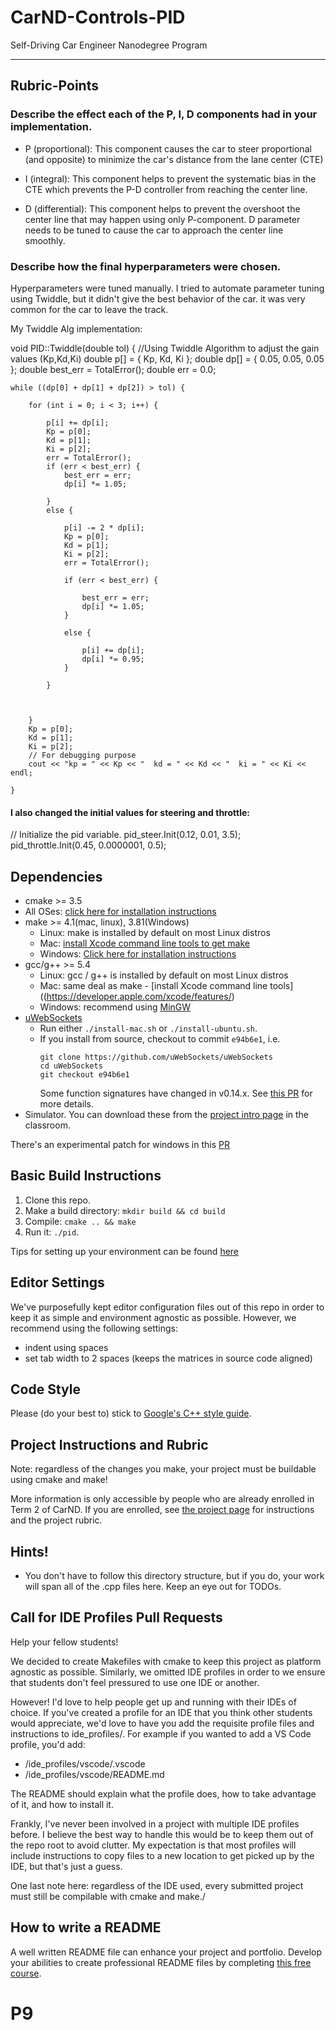 # CarND-Controls-PID
Self-Driving Car Engineer Nanodegree Program

---
## Rubric-Points
### Describe the effect each of the P, I, D components had in your implementation.
-  P (proportional): This component causes the car to steer proportional (and opposite) to minimize the car's distance from the lane center (CTE)

- I (integral): This component helps to prevent the systematic bias in the CTE which prevents the P-D controller from reaching the center line. 

- D (differential): This component helps to prevent the overshoot the center line that may happen using only P-component. D parameter needs to be tuned to cause the car to approach the center line smoothly.

### Describe how the final hyperparameters were chosen.
Hyperparameters were tuned manually. I tried to automate parameter tuning using Twiddle, but it didn't give the best behavior of the car. it was very common for the car to leave the track.

My Twiddle Alg implementation:

void PID::Twiddle(double tol) {
	//Using Twiddle Algorithm to adjust the gain values (Kp,Kd,Ki)
	double p[] = { Kp, Kd, Ki };
	double dp[] = { 0.05, 0.05, 0.05 };
	double best_err = TotalError();
	double err = 0.0;
	
	while ((dp[0] + dp[1] + dp[2]) > tol) {
		
		for (int i = 0; i < 3; i++) {

			p[i] += dp[i];
			Kp = p[0];
			Kd = p[1];
			Ki = p[2];
			err = TotalError();
			if (err < best_err) {
				best_err = err;
				dp[i] *= 1.05;

			}
			else {

				p[i] -= 2 * dp[i];
				Kp = p[0];
				Kd = p[1];
				Ki = p[2];
				err = TotalError();

				if (err < best_err) {

					best_err = err;
					dp[i] *= 1.05;
				}
				
				else {

					p[i] += dp[i];
					dp[i] *= 0.95;
				}
				
			}
			
				

		}
		Kp = p[0];
		Kd = p[1];
		Ki = p[2];
		// For debugging purpose
		cout << "kp = " << Kp << "  kd = " << Kd << "  ki = " << Ki << endl;
		
	}

#### I also changed the initial values for steering and throttle:

 // Initialize the pid variable.
  pid_steer.Init(0.12, 0.01, 3.5);
  pid_throttle.Init(0.45, 0.0000001, 0.5);

## Dependencies

* cmake >= 3.5
 * All OSes: [click here for installation instructions](https://cmake.org/install/)
* make >= 4.1(mac, linux), 3.81(Windows)
  * Linux: make is installed by default on most Linux distros
  * Mac: [install Xcode command line tools to get make](https://developer.apple.com/xcode/features/)
  * Windows: [Click here for installation instructions](http://gnuwin32.sourceforge.net/packages/make.htm)
* gcc/g++ >= 5.4
  * Linux: gcc / g++ is installed by default on most Linux distros
  * Mac: same deal as make - [install Xcode command line tools]((https://developer.apple.com/xcode/features/)
  * Windows: recommend using [MinGW](http://www.mingw.org/)
* [uWebSockets](https://github.com/uWebSockets/uWebSockets)
  * Run either `./install-mac.sh` or `./install-ubuntu.sh`.
  * If you install from source, checkout to commit `e94b6e1`, i.e.
    ```
    git clone https://github.com/uWebSockets/uWebSockets 
    cd uWebSockets
    git checkout e94b6e1
    ```
    Some function signatures have changed in v0.14.x. See [this PR](https://github.com/udacity/CarND-MPC-Project/pull/3) for more details.
* Simulator. You can download these from the [project intro page](https://github.com/udacity/self-driving-car-sim/releases) in the classroom.

There's an experimental patch for windows in this [PR](https://github.com/udacity/CarND-PID-Control-Project/pull/3)

## Basic Build Instructions

1. Clone this repo.
2. Make a build directory: `mkdir build && cd build`
3. Compile: `cmake .. && make`
4. Run it: `./pid`. 

Tips for setting up your environment can be found [here](https://classroom.udacity.com/nanodegrees/nd013/parts/40f38239-66b6-46ec-ae68-03afd8a601c8/modules/0949fca6-b379-42af-a919-ee50aa304e6a/lessons/f758c44c-5e40-4e01-93b5-1a82aa4e044f/concepts/23d376c7-0195-4276-bdf0-e02f1f3c665d)

## Editor Settings

We've purposefully kept editor configuration files out of this repo in order to
keep it as simple and environment agnostic as possible. However, we recommend
using the following settings:

* indent using spaces
* set tab width to 2 spaces (keeps the matrices in source code aligned)

## Code Style

Please (do your best to) stick to [Google's C++ style guide](https://google.github.io/styleguide/cppguide.html).

## Project Instructions and Rubric

Note: regardless of the changes you make, your project must be buildable using
cmake and make!

More information is only accessible by people who are already enrolled in Term 2
of CarND. If you are enrolled, see [the project page](https://classroom.udacity.com/nanodegrees/nd013/parts/40f38239-66b6-46ec-ae68-03afd8a601c8/modules/f1820894-8322-4bb3-81aa-b26b3c6dcbaf/lessons/e8235395-22dd-4b87-88e0-d108c5e5bbf4/concepts/6a4d8d42-6a04-4aa6-b284-1697c0fd6562)
for instructions and the project rubric.

## Hints!

* You don't have to follow this directory structure, but if you do, your work
  will span all of the .cpp files here. Keep an eye out for TODOs.

## Call for IDE Profiles Pull Requests

Help your fellow students!

We decided to create Makefiles with cmake to keep this project as platform
agnostic as possible. Similarly, we omitted IDE profiles in order to we ensure
that students don't feel pressured to use one IDE or another.

However! I'd love to help people get up and running with their IDEs of choice.
If you've created a profile for an IDE that you think other students would
appreciate, we'd love to have you add the requisite profile files and
instructions to ide_profiles/. For example if you wanted to add a VS Code
profile, you'd add:

* /ide_profiles/vscode/.vscode
* /ide_profiles/vscode/README.md

The README should explain what the profile does, how to take advantage of it,
and how to install it.

Frankly, I've never been involved in a project with multiple IDE profiles
before. I believe the best way to handle this would be to keep them out of the
repo root to avoid clutter. My expectation is that most profiles will include
instructions to copy files to a new location to get picked up by the IDE, but
that's just a guess.

One last note here: regardless of the IDE used, every submitted project must
still be compilable with cmake and make./

## How to write a README
A well written README file can enhance your project and portfolio.  Develop your abilities to create professional README files by completing [this free course](https://www.udacity.com/course/writing-readmes--ud777).

# P9
